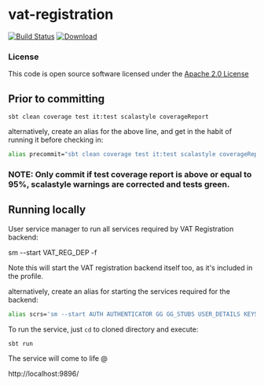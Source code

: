 # vat-registration

[![Build Status](https://travis-ci.org/hmrc/vat-registration.svg)](https://travis-ci.org/hmrc/vat-registration) [ ![Download](https://api.bintray.com/packages/hmrc/releases/vat-registration/images/download.svg) ](https://bintray.com/hmrc/releases/vat-registration/_latestVersion)

### License

This code is open source software licensed under the [Apache 2.0 License]("http://www.apache.org/licenses/LICENSE-2.0.html")

## Prior to committing
```
sbt clean coverage test it:test scalastyle coverageReport
```

alternatively, create an alias for the above line, and get in the habit of running it before checking in:

```bash
alias precommit="sbt clean coverage test it:test scalastyle coverageReport"
```

### NOTE: Only commit if test coverage report is above or equal to 95%, scalastyle warnings are corrected and tests green.

## Running locally

User service manager to run all services required by VAT Registration backend:

sm --start VAT_REG_DEP -f

Note this will start the VAT registration backend itself too, as it's included in the profile.

alternatively, create an alias for starting the services required for the backend:

```bash
alias scrs='sm --start AUTH AUTHENTICATOR GG GG_STUBS USER_DETAILS KEYSTORE DATASTREAM -f'
```

To run the service, just `cd` to cloned directory and execute:

```
sbt run
```

The service will come to life @

http://localhost:9896/
